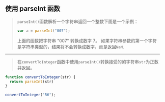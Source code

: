 ## 使用 parseInt 函数

> `parseInt()`函数解析一个字符串返回一个整数下面是一个示例：
>
> ```js
> var a = parseInt("007");
> ```
>
> 上面的函数把字符串 "007" 转换成数字 7。 如果字符串参数的第一个字符是字符串类型的，结果将不会转换成数字，而是返回`NaN`.

---

> 在`convertToInteger`函数中使用`parseInt()`转换接受的的字符串`str`为正数并返回。

```js
function convertToInteger(str) {
  return parseInt(str)
}

convertToInteger("56");
```

